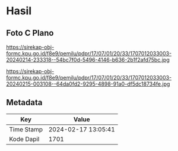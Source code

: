 # Hasil

## Foto C Plano

https://sirekap-obj-formc.kpu.go.id/f8e9/pemilu/pdpr/17/07/01/20/33/1707012033003-20240214-233318--54bc7f0d-5496-4146-b636-2b1f2afd75bc.jpg

https://sirekap-obj-formc.kpu.go.id/f8e9/pemilu/pdpr/17/07/01/20/33/1707012033003-20240215-003108--64da0fd2-9295-4898-91a0-df5dc18734fe.jpg


## Metadata

| Key        | Value               |
| ---------- | ------------------- |
| Time Stamp | 2024-02-17 13:05:41 |
| Kode Dapil | 1701                |



